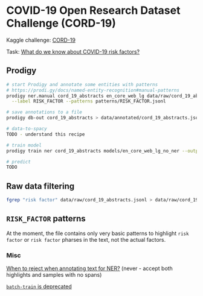 # COVID-19 Open Research Dataset Challenge (CORD-19)

Kaggle challenge: [CORD-19](https://www.kaggle.com/allen-institute-for-ai/CORD-19-research-challenge)

Task: [What do we know about COVID-19 risk factors?](https://www.kaggle.com/allen-institute-for-ai/CORD-19-research-challenge/tasks?taskId=558)

## Prodigy

```bash
# start Prodigy and annotate some entities with patterns
# https://prodi.gy/docs/named-entity-recognition#manual-patterns
prodigy ner.manual cord_19_abstracts en_core_web_lg data/raw/cord_19_abstracts_filtered.jsonl \
  --label RISK_FACTOR --patterns patterns/RISK_FACTOR.jsonl

# save annotations to a file
prodigy db-out cord_19_abstracts > data/annotated/cord_19_abstracts.jsonl

# data-to-spacy
TODO - understand this recipe

# train model
prodigy train ner cord_19_abstracts models/en_core_web_lg_no_ner --output models/modelX

# predict
TODO
```

## Raw data filtering

```bash
fgrep "risk factor" data/raw/cord_19_abstracts.jsonl > data/raw/cord_19_abstracts_filtered.jsonl
```

## `RISK_FACTOR` patterns

At the moment, the file contains only very basic patterns to highlight `risk factor` or `risk factor` pharses in
the text, not the actual factors.

### Misc

[When to reject when annotating text for NER?](https://support.prodi.gy/t/when-to-reject-in-ner-manual-or-ner-make-gold/892/2)
(never - accept both highlights and samples with no spans)

[`batch-train` is deprecated](https://prodi.gy/docs/recipes#deprecated)
